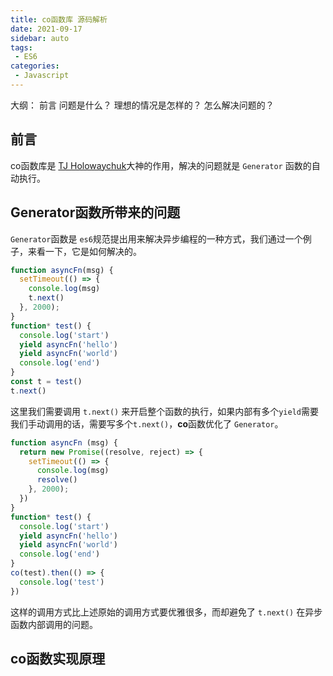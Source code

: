 ```yaml
---
title: co函数库 源码解析
date: 2021-09-17
sidebar: auto
tags: 
 - ES6
categories:
 - Javascript
---
```


大纲：
前言
问题是什么？
理想的情况是怎样的？
怎么解决问题的？


## 前言

co函数库是 [TJ Holowaychuk](https://github.com/tj)大神的作用，解决的问题就是 `Generator`  函数的自动执行。

## Generator函数所带来的问题

`Generator`函数是 `es6`规范提出用来解决异步编程的一种方式，我们通过一个例子，来看一下，它是如何解决的。

```js
function asyncFn(msg) {
  setTimeout(() => {
    console.log(msg)
    t.next()
  }, 2000);
}
function* test() {
  console.log('start')
  yield asyncFn('hello')
  yield asyncFn('world')
  console.log('end')
}
const t = test()
t.next()
```
这里我们需要调用 `t.next()` 来开启整个函数的执行，如果内部有多个`yield`需要我们手动调用的话，需要写多个`t.next()`，**co**函数优化了 `Generator`。

```js
function asyncFn (msg) {
  return new Promise((resolve, reject) => {
    setTimeout(() => {
      console.log(msg)
      resolve()
    }, 2000);
  })
}
function* test() {
  console.log('start')
  yield asyncFn('hello')
  yield asyncFn('world')
  console.log('end')
}
co(test).then(() => {
  console.log('test')
})
```
这样的调用方式比上述原始的调用方式要优雅很多，而却避免了 `t.next()` 在异步函数内部调用的问题。

## co函数实现原理










